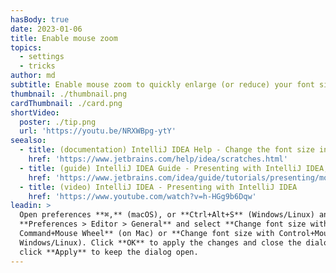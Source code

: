 ```yaml
---
hasBody: true
date: 2023-01-06
title: Enable mouse zoom
topics:
  - settings
  - tricks
author: md
subtitle: Enable mouse zoom to quickly enlarge (or reduce) your font size
thumbnail: ./thumbnail.png
cardThumbnail: ./card.png
shortVideo:
  poster: ./tip.png
  url: 'https://youtu.be/NRXWBpg-ytY'
seealso:
  - title: (documentation) IntelliJ IDEA Help - Change the font size in the editor
    href: 'https://www.jetbrains.com/help/idea/scratches.html'
  - title: (guide) IntelliJ IDEA Guide - Presenting with IntelliJ IDEA; Mouse Zoom
    href: 'https://www.jetbrains.com/idea/guide/tutorials/presenting/mouse-zoom/'
  - title: (video) IntelliJ IDEA - Presenting with IntelliJ IDEA
    href: 'https://www.youtube.com/watch?v=h-HGg9b6Dqw'
leadin: >
  Open preferences **⌘,** (macOS), or **Ctrl+Alt+S** (Windows/Linux) and go to
  **Preferences > Editor > General** and select **Change font size with
  Command+Mouse Wheel** (on Mac) or **Change font size with Control+Mouse** (on
  Windows/Linux). Click **OK** to apply the changes and close the dialog or
  click **Apply** to keep the dialog open.
---
```


